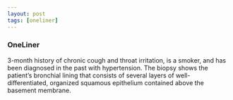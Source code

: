 ```yaml
---
layout: post
tags: [oneliner]
---
```



### OneLiner

3-month history of chronic cough and throat irritation, is a smoker, and has been diagnosed in the past with hypertension. The biopsy shows the patient’s bronchial lining that consists of several layers of well-differentiated, organized squamous epithelium contained above the basement membrane.
